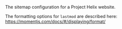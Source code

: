 The sitemap configuration for a Project Helix website.

The formatting options for `lastmod` are described here: https://momentjs.com/docs/#/displaying/format/